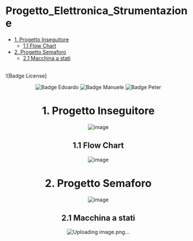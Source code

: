 # Progetto_Elettronica_Strumentazione
- [1. Progetto Inseguitore](#1-Progetto-Inseguitore)
  - [1.1 Flow Chart](#31-Flow-Chart)
- [2. Progetto Semaforo](#2-Progetto-Semaforo)
  - [2.1 Macchina a stati](#31-Macchina-a-stati)
<br>
![Badge License]
<div align = center>

![Badge Edoardo]
![Badge Manuele]
![Badge Peter]
<div>

# 1. Progetto Inseguitore
![image](https://github.com/EdoGitMira/Progetto_Elettronica_Strumentazione/assets/49036361/90ddc55d-2aaf-415d-9976-08fccd3bfc44)
## 1.1 Flow Chart
 ![image](https://github.com/EdoGitMira/Progetto_Elettronica_Strumentazione/assets/49036361/1b0f9252-b38f-4e91-9b14-8991820d1e8a)

 
# 2. Progetto Semaforo
 
![image](https://github.com/EdoGitMira/Progetto_Elettronica_Strumentazione/assets/49036361/7cd84c78-b070-4e97-93ab-561c3161737f)
## 2.1 Macchina a stati
![Uploading image.png…]()

  
 
[Badge License]: https://img.shields.io/badge/License-MIT-yellow.svg?style=for-the-badge
[Badge Edoardo]: https://img.shields.io/badge/Edoardo_Mirandola-FFC000?style=for-the-badge
[Badge Manuele]: https://img.shields.io/badge/Manuele_Pennacchio-FFC000?style=for-the-badge
[Badge Peter]: https://img.shields.io/badge/Peter_William_Gurguis_Fares-FFC000?style=for-the-badge
